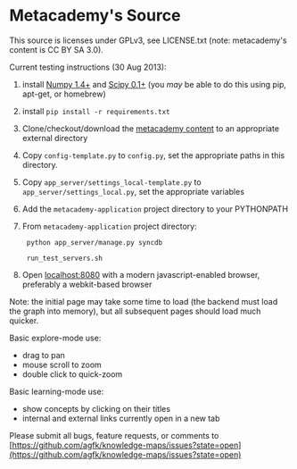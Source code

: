 Metacademy's Source
==============

This source is licenses under GPLv3, see LICENSE.txt (note: metacademy's content is CC BY SA 3.0).

                             
Current testing instructions (30 Aug 2013):

1. install [Numpy 1.4+](http://www.numpy.org/) and [Scipy 0.1+](http://scipy.org/) (you _may_ be able to do this using pip, apt-get, or homebrew)
2. install `pip install -r requirements.txt`
2. Clone/checkout/download the [metacademy content](https://github.com/metacademy/metacademy-content) to an appropriate external directory 
3. Copy `config-template.py` to `config.py`, set the appropriate paths in this directory.
4. Copy `app_server/settings_local-template.py` to `app_server/settings_local.py`, set the appropriate variables
4. Add the `metacademy-application` project directory to your PYTHONPATH
5. From `metacademy-application` project directory:

        python app_server/manage.py syncdb

        run_test_servers.sh
        
6. Open [localhost:8080](http://localhost:8080) with a modern javascript-enabled browser, preferably a webkit-based browser

Note: the initial page may take some time to load (the backend must load the graph into memory), but all subsequent pages should load much quicker.

Basic explore-mode use:

- drag to pan	
- mouse scroll to zoom	
- double click to quick-zoom 

Basic learning-mode use:

- show concepts by clicking on their titles
- internal and external links currently open in a new tab

Please submit all bugs, feature requests, or comments to [https://github.com/agfk/knowledge-maps/issues?state=open](https://github.com/agfk/knowledge-maps/issues?state=open)
